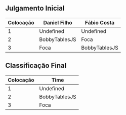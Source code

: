 ## Julgamento Inicial

| Colocação | Daniel Filho | Fábio Costa |
| --------- | ----- | ------ |
| 1 | Undefined | Undefined |
| 2 | BobbyTablesJS | Foca |
| 3 | Foca | BobbyTablesJS |

## Classificação Final

| Colocação | Time |
| --------- | ----- |
| 1 | Undefined |
| 2 | BobbyTablesJS |
| 3 | Foca |
